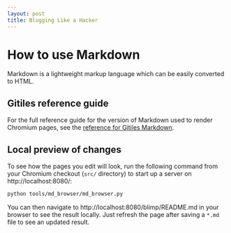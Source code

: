 ```yaml
---
layout: post
title: Blogging Like a Hacker
---
```

# How to use Markdown

Markdown is a lightweight markup language which can be easily converted to
HTML.

## Gitiles reference guide

For the full reference guide for the version of Markdown used to render Chromium
pages, see the [reference for Gitiles Markdown][gtref].

## Local preview of changes

To see how the pages you edit will look, run the following command from your
Chromium checkout (`src/` directory) to start up a server on
http://localhost:8080/:

```bash
python tools/md_browser/md_browser.py
```

You can then navigate to http://localhost:8080/blimp/README.md
in your browser to see the result locally. Just refresh the page after saving
a `*.md` file to see an updated result.

[gtref]: https://gerrit.googlesource.com/gitiles/+/master/Documentation/markdown.md
